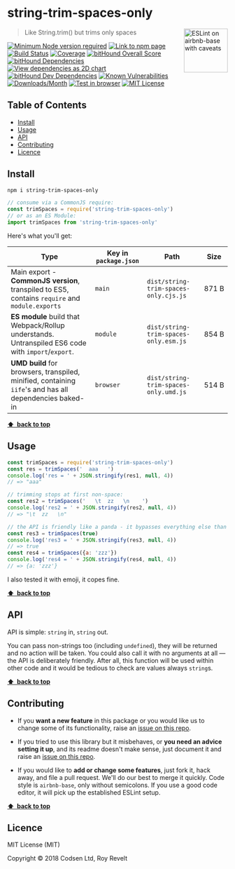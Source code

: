 # string-trim-spaces-only

<a href="https://github.com/revelt/eslint-on-airbnb-base-badge" style="float: right; padding: 0 0 20px 20px;"><img src="https://cdn.rawgit.com/revelt/eslint-on-airbnb-base-badge/0c3e46c9/lint-badge.svg" alt="ESLint on airbnb-base with caveats" width="100" align="right"></a>

> Like String.trim() but trims only spaces

[![Minimum Node version required][node-img]][node-url]
[![Link to npm page][npm-img]][npm-url]
[![Build Status][travis-img]][travis-url]
[![Coverage][cov-img]][cov-url]
[![bitHound Overall Score][overall-img]][overall-url]
[![bitHound Dependencies][deps-img]][deps-url]
[![View dependencies as 2D chart][deps2d-img]][deps2d-url]
[![bitHound Dev Dependencies][dev-img]][dev-url]
[![Known Vulnerabilities][vulnerabilities-img]][vulnerabilities-url]
[![Downloads/Month][downloads-img]][downloads-url]
[![Test in browser][runkit-img]][runkit-url]
[![MIT License][license-img]][license-url]

## Table of Contents

<!-- START doctoc generated TOC please keep comment here to allow auto update -->
<!-- DON'T EDIT THIS SECTION, INSTEAD RE-RUN doctoc TO UPDATE -->


- [Install](#install)
- [Usage](#usage)
- [API](#api)
- [Contributing](#contributing)
- [Licence](#licence)

<!-- END doctoc generated TOC please keep comment here to allow auto update -->

## Install

```bash
npm i string-trim-spaces-only
```

```js
// consume via a CommonJS require:
const trimSpaces = require('string-trim-spaces-only')
// or as an ES Module:
import trimSpaces from 'string-trim-spaces-only'
```

Here's what you'll get:

Type            | Key in `package.json` | Path  | Size
----------------|-----------------------|-------|--------
Main export - **CommonJS version**, transpiled to ES5, contains `require` and `module.exports` | `main`                | `dist/string-trim-spaces-only.cjs.js` | 871&nbsp;B
**ES module** build that Webpack/Rollup understands. Untranspiled ES6 code with `import`/`export`. | `module`              | `dist/string-trim-spaces-only.esm.js` | 854&nbsp;B
**UMD build** for browsers, transpiled, minified, containing `iife`'s and has all dependencies baked-in | `browser`            | `dist/string-trim-spaces-only.umd.js` | 514&nbsp;B

**[⬆ &nbsp;back to top](#)**

## Usage

```js
const trimSpaces = require('string-trim-spaces-only')
const res = trimSpaces('  aaa   ')
console.log('res = ' + JSON.stringify(res1, null, 4))
// => "aaa"

// trimming stops at first non-space:
const res2 = trimSpaces('   \t  zz   \n    ')
console.log('res2 = ' + JSON.stringify(res2, null, 4))
// => "\t  zz   \n"

// the API is friendly like a panda - it bypasses everything else than a string:
const res3 = trimSpaces(true)
console.log('res3 = ' + JSON.stringify(res3, null, 4))
// => true
const res4 = trimSpaces({a: 'zzz'})
console.log('res4 = ' + JSON.stringify(res4, null, 4))
// => {a: 'zzz'}
```

I also tested it with emoji, it copes fine.

**[⬆ &nbsp;back to top](#)**

## API

API is simple: `string` in, `string` out.

You can pass non-strings too (including `undefined`), they will be returned and no action will be taken. You could also call it with no arguments at all — the API is deliberately friendly. After all, this function will be used within other code and it would be tedious to check are values always `string`s.

**[⬆ &nbsp;back to top](#)**

## Contributing

* If you **want a new feature** in this package or you would like us to change some of its functionality, raise an [issue on this repo](https://github.com/codsen/string-trim-spaces-only/issues).

* If you tried to use this library but it misbehaves, or **you need an advice setting it up**, and its readme doesn't make sense, just document it and raise an [issue on this repo](https://github.com/codsen/string-trim-spaces-only/issues).

* If you would like to **add or change some features**, just fork it, hack away, and file a pull request. We'll do our best to merge it quickly. Code style is `airbnb-base`, only without semicolons. If you use a good code editor, it will pick up the established ESLint setup.

**[⬆ &nbsp;back to top](#)**

## Licence

MIT License (MIT)

Copyright © 2018 Codsen Ltd, Roy Revelt


[node-img]: https://img.shields.io/node/v/string-trim-spaces-only.svg?style=flat-square&label=works%20on%20node
[node-url]: https://www.npmjs.com/package/string-trim-spaces-only

[npm-img]: https://img.shields.io/npm/v/string-trim-spaces-only.svg?style=flat-square&label=release
[npm-url]: https://www.npmjs.com/package/string-trim-spaces-only

[travis-img]: https://img.shields.io/travis/codsen/string-trim-spaces-only.svg?style=flat-square
[travis-url]: https://travis-ci.org/codsen/string-trim-spaces-only

[cov-img]: https://coveralls.io/repos/github/codsen/string-trim-spaces-only/badge.svg?style=flat-square?branch=master
[cov-url]: https://coveralls.io/github/codsen/string-trim-spaces-only?branch=master

[overall-img]: https://img.shields.io/bithound/code/github/codsen/string-trim-spaces-only.svg?style=flat-square
[overall-url]: https://www.bithound.io/github/codsen/string-trim-spaces-only

[deps-img]: https://img.shields.io/bithound/dependencies/github/codsen/string-trim-spaces-only.svg?style=flat-square
[deps-url]: https://www.bithound.io/github/codsen/string-trim-spaces-only/master/dependencies/npm

[deps2d-img]: https://img.shields.io/badge/deps%20in%202D-see_here-08f0fd.svg?style=flat-square
[deps2d-url]: http://npm.anvaka.com/#/view/2d/string-trim-spaces-only

[dev-img]: https://img.shields.io/bithound/devDependencies/github/codsen/string-trim-spaces-only.svg?style=flat-square
[dev-url]: https://www.bithound.io/github/codsen/string-trim-spaces-only/master/dependencies/npm

[vulnerabilities-img]: https://snyk.io/test/github/codsen/string-trim-spaces-only/badge.svg?style=flat-square
[vulnerabilities-url]: https://snyk.io/test/github/codsen/string-trim-spaces-only

[downloads-img]: https://img.shields.io/npm/dm/string-trim-spaces-only.svg?style=flat-square
[downloads-url]: https://npmcharts.com/compare/string-trim-spaces-only

[runkit-img]: https://img.shields.io/badge/runkit-test_in_browser-a853ff.svg?style=flat-square
[runkit-url]: https://npm.runkit.com/string-trim-spaces-only

[license-img]: https://img.shields.io/npm/l/string-trim-spaces-only.svg?style=flat-square
[license-url]: https://github.com/codsen/string-trim-spaces-only/blob/master/license.md
